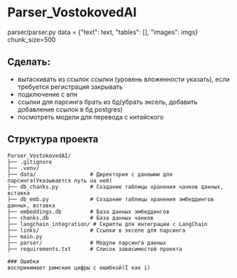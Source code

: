 # Parser_VostokovedAI

parser/parser.py
data = {"text": text, "tables": [], "images": imgs}
chunk_size=500


        
## Сделать:
- вытаскивать из ссылок ссылки (уровень вложенности указать), если требуется регистрация закрывать
- подключение с впн
- ссылки для парсинга брать из бд(убрать эксель, добавить добавление ссылок в бд postgres)
- посмотреть модели для перевода с китайского

## Структура проекта
```
Parser_VostokovedAI/
├── .gitignore            
├── .venv/                
├── data/                 # Директория с данными для парсинга(Указывается путь на неё)
├── db_chanks.py          # Создание таблицы хранения чанков данных, вставка
├── db_emb.py             # Создание таблицы хранения эмбеддингов данных, вставка
├── embeddings.db         # База данных эмбеддингов
├── chanks.db             # База данных чанков
├── langchain_integration/ # Скрипты для интеграции с LangChain
├── links/                # Ссылки в экселе для парсинга
├── main.py               
├── parser/               # Модули парсинга данных
├── requirements.txt      # Список зависимостей проекта

### Ошибки
воспринимает римские цифры с ошибкой(I как i)
